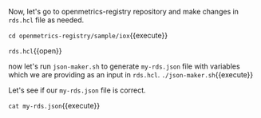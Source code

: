 Now, let's go to openmetrics-registry repository and make changes in `rds.hcl` file as needed. 

`cd openmetrics-registry/sample/iox`{{execute}}

`rds.hcl`{{open}}

now let's run `json-maker.sh` to generate `my-rds.json` file with variables which we are providing as an input in `rds.hcl`.
`./json-maker.sh`{{execute}}

Let's see if our `my-rds.json` file is correct. 

`cat my-rds.json`{{execute}}

